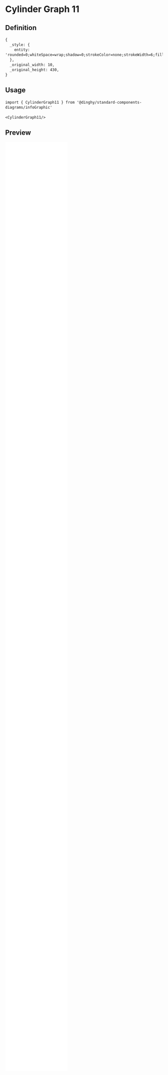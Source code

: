 # Cylinder Graph 11

## Definition

```
{
  _style: { 
    entity: 'rounded=0;whiteSpace=wrap;shadow=0;strokeColor=none;strokeWidth=6;fillColor=none;fontSize=12;align=right;html=1;',
  },
  _original_width: 10,
  _original_height: 430,
}
```

## Usage

```
import { CylinderGraph11 } from '@dinghy/standard-components-diagrams/infoGraphic'

<CylinderGraph11/>
```

## Preview

<img src="./cylinder-graph-11.png" width="200"/>
